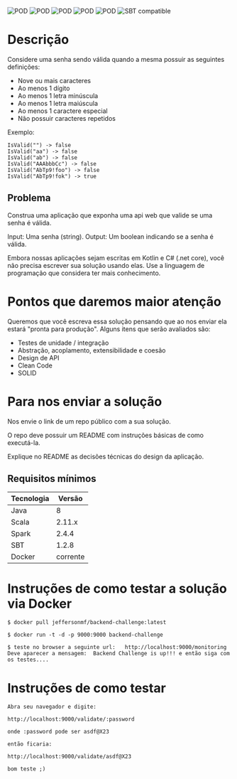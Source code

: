 ![POD](https://img.shields.io/badge/version-v1.0.0-blue.svg) ![POD](https://img.shields.io/badge/language-Scala-black.svg) ![POD](https://img.shields.io/badge/platform-Spark-red.svg) ![POD](https://img.shields.io/badge/Amazon-EMR-orange.svg) ![POD](https://img.shields.io/badge/license-MIT-lightgrey.svg) ![SBT compatible](https://img.shields.io/badge/SBT-compatible-4BC51D.svg?style=flat)

# Descrição
Considere uma senha sendo válida quando a mesma possuir as seguintes definições:
- Nove ou mais caracteres
- Ao menos 1 dígito
- Ao menos 1 letra minúscula
- Ao menos 1 letra maiúscula
- Ao menos 1 caractere especial
- Não possuir caracteres repetidos

Exemplo:
```
IsValid("") -> false
IsValid("aa") -> false
IsValid("ab") -> false
IsValid("AAAbbbCc") -> false
IsValid("AbTp9!foo") -> false
IsValid("AbTp9!fok") -> true
```

## Problema
Construa uma aplicação que exponha uma api web que valide se uma senha é válida.

Input: Uma senha (string).
Output: Um boolean indicando se a senha é válida.

Embora nossas aplicações sejam escritas em Kotlin e C# (.net core), você não precisa escrever sua solução usando elas. Use a linguagem de programação que considera ter mais conhecimento.

# Pontos que daremos maior atenção
Queremos que você escreva essa solução pensando que ao nos enviar ela estará "pronta para produção". Alguns itens que serão avaliados são:

- Testes de unidade / integração
- Abstração, acoplamento, extensibilidade e coesão
- Design de API
- Clean Code
- SOLID

# Para nos enviar a solução
Nos envie o link de um repo público com a sua solução.

O repo deve possuir um README com instruções básicas de como executá-la.

Explique no README as decisões técnicas do design da aplicação.


## Requisitos mínimos

Tecnologia | Versão
------- | --------
Java | 8
Scala | 2.11.x
Spark | 2.4.4
SBT | 1.2.8
Docker   | corrente


# Instruções de como testar a solução via Docker

```
$ docker pull jeffersonmf/backend-challenge:latest

$ docker run -t -d -p 9000:9000 backend-challenge

$ teste no browser a seguinte url:   http://localhost:9000/monitoring
Deve aparecer a mensagem:  Backend Challenge is up!!! e então siga com os testes....

```

# Instruções de como testar

```
Abra seu navegador e digite:

http://localhost:9000/validate/:password

onde :password pode ser asdf@X23

então ficaria:

http://localhost:9000/validate/asdf@X23

bom teste ;)
```


